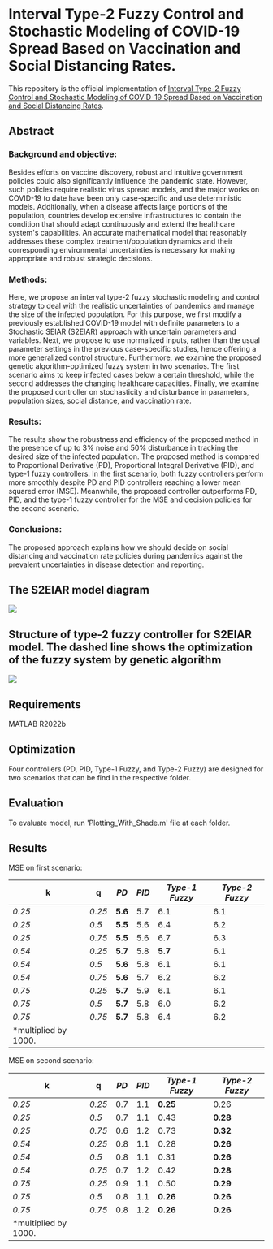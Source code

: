 # Interval Type-2 Fuzzy Control and Stochastic Modeling of COVID-19 Spread Based on Vaccination and Social Distancing Rates.

This repository is the official implementation of [Interval Type-2 Fuzzy Control and Stochastic Modeling of COVID-19 Spread Based on Vaccination and Social Distancing Rates]().

## Abstract

### Background and objective: 
Besides efforts on vaccine discovery, robust and intuitive government policies could also significantly influence the pandemic state. However, such policies require realistic virus spread models, and the major works on COVID-19 to date have been only case-specific and use deterministic models. Additionally, when a disease affects large portions of the population, countries develop extensive infrastructures to contain the condition that should adapt continuously and extend the healthcare system's capabilities. An accurate mathematical model that reasonably addresses these complex treatment/population dynamics and their corresponding environmental uncertainties is necessary for making appropriate and robust strategic decisions.

### Methods: 
Here, we propose an interval type-2 fuzzy stochastic modeling and control strategy to deal with the realistic uncertainties of pandemics and manage the size of the infected population. For this purpose, we first modify a previously established COVID-19 model with definite parameters to a Stochastic SEIAR (S2EIAR) approach with uncertain parameters and variables. Next, we propose to use normalized inputs, rather than the usual parameter settings in the previous case-specific studies, hence offering a more generalized control structure. Furthermore, we examine the proposed genetic algorithm-optimized fuzzy system in two scenarios. The first scenario aims to keep infected cases below a certain threshold, while the second addresses the changing healthcare capacities. Finally, we examine the proposed controller on stochasticity and disturbance in parameters, population sizes, social distance, and vaccination rate. 

### Results: 
The results show the robustness and efficiency of the proposed method in the presence of up to 3% noise and 50% disturbance in tracking the desired size of the infected population. The proposed method is compared to Proportional Derivative (PD), Proportional Integral Derivative (PID), and type-1 fuzzy controllers. In the first scenario, both fuzzy controllers perform more smoothly despite PD and PID controllers reaching a lower mean squared error (MSE). Meanwhile, the proposed controller outperforms PD, PID, and the type-1 fuzzy controller for the MSE and decision policies for the second scenario.

### Conclusions: 
The proposed approach explains how we should decide on social distancing and vaccination rate policies during pandemics against the prevalent uncertainties in disease detection and reporting.

## The S2EIAR model diagram
![](https://salehiali.ir/wp-content/uploads/2023/02/SEIAR-model-V4-Jan-23-2022-scaled.jpg)
## Structure of type-2 fuzzy controller for S2EIAR model. The dashed line shows the optimization of the fuzzy system by genetic algorithm
![](https://salehiali.ir/wp-content/uploads/2023/02/control-block-7.jpg)

## Requirements

MATLAB R2022b

## Optimization

Four controllers (PD, PID, Type-1 Fuzzy, and Type-2 Fuzzy) are designed for two scenarios that can be find in the respective folder.

## Evaluation

To evaluate model, run 'Plotting_With_Shade.m' file at each folder.

## Results

MSE on first scenario:

|  k                    | q      | _PD_    | _PID_ | _Type-1 Fuzzy_ | _Type-2 Fuzzy_ |
| --------------------- | ------ | ------- | ----- | -------------- | -------------- |
| _0.25_                | _0.25_ | **5.6** | 5.7   | 6.1            | 6.1            |
| _0.25_                | _0.5_  | **5.5** | 5.6   | 6.4            | 6.2            |
| _0.25_                | _0.75_ | **5.5** | 5.6   | 6.7            | 6.3            |
| _0.54_                | _0.25_ | **5.7** | 5.8   | **5.7**        | 6.1            |
| _0.54_                | _0.5_  | **5.6** | 5.8   | 6.1            | 6.1            |
| _0.54_                | _0.75_ | **5.6** | 5.7   | 6.2            | 6.2            |
| _0.75_                | _0.25_ | **5.7** | 5.9   | 6.1            | 6.1            |
| _0.75_                | _0.5_  | **5.7** | 5.8   | 6.0            | 6.2            |
| _0.75_                | _0.75_ | **5.7** | 5.8   | 6.4            | 6.2            |
| \*multiplied by 1000. |

MSE on second scenario:

|  k                    |  q     | _PD_ | _PID_ | _Type-1 Fuzzy_ | _Type-2 Fuzzy_ |
| --------------------- | ------ | ---- | ----- | -------------- | -------------- |
| _0.25_                | _0.25_ | 0.7  | 1.1   | **0.25**       | 0.26           |
| _0.25_                | _0.5_  | 0.7  | 1.1   | 0.43           | **0.28**       |
| _0.25_                | _0.75_ | 0.6  | 1.2   | 0.73           | **0.32**       |
| _0.54_                | _0.25_ | 0.8  | 1.1   | 0.28           | **0.26**       |
| _0.54_                | _0.5_  | 0.8  | 1.1   | 0.31           | **0.26**       |
| _0.54_                | _0.75_ | 0.7  | 1.2   | 0.42           | **0.28**       |
| _0.75_                | _0.25_ | 0.9  | 1.1   | 0.50           | **0.29**       |
| _0.75_                | _0.5_  | 0.8  | 1.1   | **0.26**       | **0.26**       |
| _0.75_                | _0.75_ | 0.8  | 1.2   | **0.26**       | **0.26**       |
| \*multiplied by 1000. |
